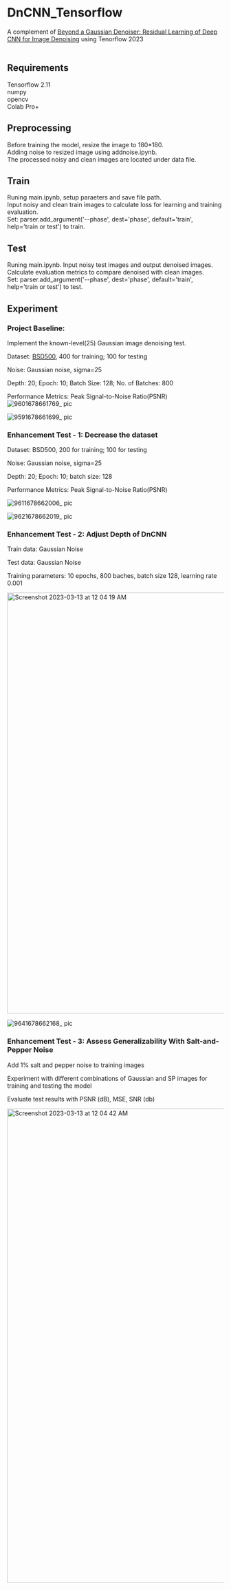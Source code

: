 <h1> DnCNN_Tensorflow</h1>
A complement of <a href="http://www4.comp.polyu.edu.hk/~cslzhang/paper/DnCNN.pdf" title="Download paper">Beyond a Gaussian Denoiser: Residual Learning of Deep CNN for Image Denoising</a> using Tenorflow 2023
 <br><br>
<h2>Requirements</h2>
Tensorflow 2.11<br>
numpy<br>
opencv<br>
Colab Pro+

<h2>Preprocessing</h2>
Before training the model, resize the image to 180*180.<br>
Adding noise to resized image using addnoise.ipynb. <br>
The processed noisy and clean images are located under data file.

<h2>Train</h2>
Runing main.ipynb, setup paraeters and save file path. <br>
Input noisy and clean train images to calculate loss for learning and training evaluation. <br>
Set: parser.add_argument('--phase', dest='phase', default='train', help='train or test') to train.

<h2>Test</h2>
Runing main.ipynb.
Input noisy test images and output denoised images.<br>
Calculate evaluation metrics to compare denoised with clean images.<br>
Set: parser.add_argument('--phase', dest='phase', default='train', help='train or test') to test.

<h2>Experiment</h2>
<h3>Project Baseline:</h3> Implement the known-level(25) Gaussian image denoising test. 

Dataset: <a href="https://www2.eecs.berkeley.edu/Research/Projects/CS/vision/bsds/" title="Download dataset">BSD500</a>, 400 for training; 100 for testing

Noise: Gaussian noise, sigma=25

Depth: 20; Epoch: 10; Batch Size: 128; No. of Batches: 800

Performance Metrics: Peak Signal-to-Noise Ratio(PSNR)
![9601678661769_ pic](https://user-images.githubusercontent.com/113215711/224578928-2de64358-9499-4dfd-a64f-c11e2397908a.jpg)

![9591678661699_ pic](https://user-images.githubusercontent.com/113215711/224578866-0e5c825d-0a5a-4af4-a3e5-811777b9ee00.jpg)

<h3>Enhancement Test - 1: Decrease the dataset</h3> 

Dataset: BSD500, 200 for training; 100 for testing

Noise: Gaussian noise, sigma=25

Depth: 20; Epoch: 10; batch size: 128

Performance Metrics: Peak Signal-to-Noise Ratio(PSNR)

![9611678662006_ pic](https://user-images.githubusercontent.com/113215711/224579137-d5ea8107-a054-4278-9341-65305efbc9b9.jpg)

![9621678662019_ pic](https://user-images.githubusercontent.com/113215711/224579157-63bc2b40-e8ee-4551-bcab-3e28454c6b41.jpg)

<h3>Enhancement Test - 2: Adjust Depth of DnCNN</h3>

Train data: Gaussian Noise

Test data: Gaussian Noise

Training parameters: 10 epochs, 800 baches, batch size 128,  learning rate 0.001

<img width="979" alt="Screenshot 2023-03-13 at 12 04 19 AM" src="https://user-images.githubusercontent.com/71403547/224630479-35644049-adec-4eda-974f-847441249a29.png">


![9641678662168_ pic](https://user-images.githubusercontent.com/113215711/224579294-a1f26617-a55e-44dd-a01d-3f6402939751.jpg)

<h3>Enhancement Test - 3: Assess Generalizability With Salt-and-Pepper Noise</h3> 

Add 1% salt and pepper noise to training images 

Experiment with different combinations of Gaussian and SP images for training and testing the model

Evaluate test results with PSNR (dB), MSE, SNR (db)

<img width="1103" alt="Screenshot 2023-03-13 at 12 04 42 AM" src="https://user-images.githubusercontent.com/71403547/224630540-34596ba1-e27f-4d03-9f92-2f31354da046.png">






